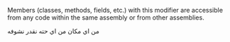 Members (classes, methods, fields, etc.) with this modifier are accessible from any code within the same assembly or from other assemblies.

من اي مكان من اي حته نقدر نشوفه